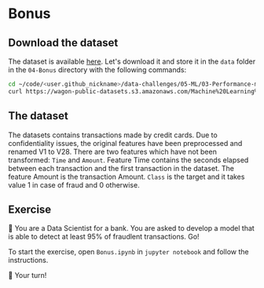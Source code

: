 # Bonus

## Download the dataset

The dataset is available [here](https://wagon-public-datasets.s3.amazonaws.com/Machine%20Learning%20Datasets/ML_creditcard_fraud.csv). Let's download it and store it in the `data` folder in the `04-Bonus` directory with the following commands:

```bash
cd ~/code/<user.github_nickname>/data-challenges/05-ML/03-Performance-metrics/04-Bonus
curl https://wagon-public-datasets.s3.amazonaws.com/Machine%20Learning%20Datasets/ML_creditcard_fraud.csv > data/creditcard.csv
```

## The dataset

The datasets contains transactions made by credit cards. Due to confidentiality issues, the original features have been preprocessed and renamed V1 to V28. There are two features which have not been transformed: `Time` and `Amount`. Feature Time contains the seconds elapsed between each transaction and the first transaction in the dataset. The feature Amount is the transaction Amount. `Class` is the target and it takes value 1 in case of fraud and 0 otherwise.

## Exercise

🎯 You are a Data Scientist for a bank. You are asked to develop a model that is able to detect at least 95% of fraudlent transactions. Go!

To start the exercise, open `Bonus.ipynb` in `jupyter notebook` and follow the instructions.

🚀 Your turn!


